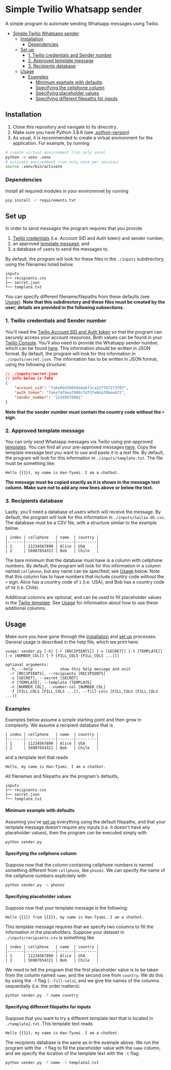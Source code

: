 # Simple Twilio Whatsapp sender

A simple program to automate sending Whatsapp messages using Twilio.

- [Simple Twilio Whatsapp sender](#simple-twilio-whatsapp-sender)
  - [Installation](#installation)
    - [Dependencies](#dependencies)
  - [Set up](#set-up)
    - [1. Twilio credentials and Sender number](#1-twilio-credentials-and-sender-number)
    - [2. Approved template message](#2-approved-template-message)
    - [3. Recipients database](#3-recipients-database)
  - [Usage](#usage)
    - [Examples](#examples)
      - [Minimum example with defaults](#minimum-example-with-defaults)
      - [Specifying the cellphone column](#specifying-the-cellphone-column)
      - [Specifying placeholder values](#specifying-placeholder-values)
      - [Specifying different filepaths for inputs](#specifying-different-filepaths-for-inputs)

## Installation

1. Clone this repository and navigate to its direcotry.
2. Make sure you have Python 3.8.6 (see [.python-version](.python-version.txt))
3. As usual, it is recommended to create a virtual environment for the application. For example, by running
```bash
# create virtual environment (run only once)
python -m venv .venv
# activate environment (run only once per session)
source .venv/bin/activate
```

### Dependencies

Install all required modules in your environmnet by running
```sh
pip install -r requirements.txt
```

## Set up

In order to send messages the program requires that you provide
1. [Twilio credentials](http://twil.io/secure) (i.e. Account SID and Auth token) and sender number,
2. an approved [template message](https://www.twilio.com/docs/whatsapp/tutorial/send-whatsapp-notification-messages-templates), and
3. a database of users to send the messages to.

By default, the program will look for these files in the `./inputs` subdirectory, using the filenames listed below.
```
inputs
├── recipients.csv
├── secret.json
└── template.txt
```

You can specify different filename/filepaths from these defaults (see [Usage](#usage)). **Note that this subdirectory and these files must be created by the user; details are provided in the following subsections.**

### 1. Twilio credentials and Sender number

You'll need the [Twilio Account SID and Auth token](http://twil.io/secure) so that the program can securely access your account resources. Both values can be found in your [Twilio Console](https://console.twilio.com/). You'll also need to provide the Whatsapp sender number, which can be found [here](https://www.twilio.com/console/sms/whatsapp/senders).
This information should be written in JSON format. By default, the program will look for this information in `./inputs/secret.json`. The information has to be written in JSON format, using the following structure:
```json
// ./inputs/secret.json
// info below is fake
{
    "account_sid": "fake0bd38058a4ebf3ca22f767273f07",
    "auth_token": "fake74f0eaf990cfdf37e0da70bee8f2",
    "sender_number": "12345678901"
}
```
**Note that the sender number must contain the country code _without_ the `+` sign.**

### 2. Approved template message

You can only send Whatsapp messages via Twilio using pre-approved [templates](https://www.twilio.com/docs/whatsapp/tutorial/send-whatsapp-notification-messages-templates). You can find all your pre-approved messages [here](https://www.twilio.com/console/sms/whatsapp/templates).
Copy the template message text you want to use and paste it in a text file. By default, the program will look for this information in `./inputs/template.txt`. The file must be something like:
```
Hello {{1}}, my name is Han-Tyumi. I am a chatbot.
```
**The message must be copied exactly as it is shown in the message text column. Make sure not to add any new lines above or below the text.**


### 3. Recipients database

Lastly, you'll need a database of users which will receive the message. By default, the program will look for this information in `./inputs/twilio-db.csv`. The database must be a CSV file, with a structure similar to the example below.
```
| index | cellphone   | name  | country |
|-------|-------------|-------|---------|
| 1     | 11234567890 | Alice | USA     |
| 2     | 56987654321 | Bob   | Chile   |
```
The bare minimum that the database must have is a column with cellphone numbers.
By default, the program will look for this information in a column named `cellphone`, but any name can be specified; see [Usage](#usage) below.
Note that this column has to have numbers that include country code _without_ the `+` sign: Alice has a country code of `1` (i.e. USA), and Bob has a country code of `56` (i.e. Chile).

Additional columns are optional, and can be used to fill placeholder values in the [Twilio template](https://www.twilio.com/docs/whatsapp/tutorial/send-whatsapp-notification-messages-templates).  See [Usage](#usage) for information about how to use these additional columns.
## Usage

Make sure you have gone through the [installation](#installation) and [set up](#set-up) processes. General usage is described in the help file, which we print here:

```
usage: sender.py [-h] [-r [RECIPIENTS]] [-s [SECRET]] [-t [TEMPLATE]] [-n [NUMBER_COL]] [-f [FILL_COLS [FILL_COLS ...]]]

optional arguments:
  -h, --help            show this help message and exit
  -r [RECIPIENTS], --recipients [RECIPIENTS]
  -s [SECRET], --secret [SECRET]
  -t [TEMPLATE], --template [TEMPLATE]
  -n [NUMBER_COL], --number-col [NUMBER_COL]
  -f [FILL_COLS [FILL_COLS ...]], --fill-cols [FILL_COLS [FILL_COLS ...]]
```

### Examples

Examples below assume a simple starting point and then grow in complexity. We assume a recipient database that is
```
| index | cellphone   | name  | country |
|-------|-------------|-------|---------|
| 1     | 11234567890 | Alice | USA     |
| 2     | 56987654321 | Bob   | Chile   |
```
and a template text that reads
```
Hello, my name is Han-Tyumi. I am a chatbot.
```
All filenames and filepaths are the program's defaults,
```
inputs
├── recipients.csv
├── secret.json
└── template.txt
```

#### Minimum example with defaults

Assuming you've [set up](#set-up) everything using the default filepaths, and that your template message doesn't require any inputs (i.e. it doesn't have any placeholder values), then the program can be executed simply with
```bash
python sender.py
```

#### Specifying the cellphone column

Suppose now that the column containing cellphone numbers is named something different from `cellphone`, like `phonez`. We can specify the name of the cellphone numbers explicitely with
```bash
python sender.py -n phonez
```

#### Specifying placeholder values

Suppose now that your template message is the following:
```
Hello {{1}} from {{2}}, my name is Han-Tyumi. I am a chatbot.
```
This template message requires that we specify two columns to fill the information in the placeholders.
Suppose your dataset in `./inputs/recipients.csv` is something like
```
| index | cellphone   | name  | country |
|-------|-------------|-------|---------|
| 1     | 11234567890 | Alice | USA     |
| 2     | 56987654321 | Bob   | Chile   |
```
We need to tell the program that the first placeholder value is to be taken from the column named `name`, and the second one from `country`. We do this by using the `-f` flag (`--fill-cols`), and we give the names of the columns sequentially (i.e. the order matters):
```bash
python sender.py -f name country
```

#### Specifying different filepaths for inputs

Suppose that you want to try a different template text that is located in `./template2.txt`. This template text reads
```
Hello {{1}}, my name is Han-Tyumi. I am a chatbot.
```
The recipients database is the same as in the example above.
We run the program with the `-f` flag to fill the placeholder value with the `name` column, and we specify the location of the template text with the `-t` flag:
```bash
python sender.py -f name -t template2.txt
```